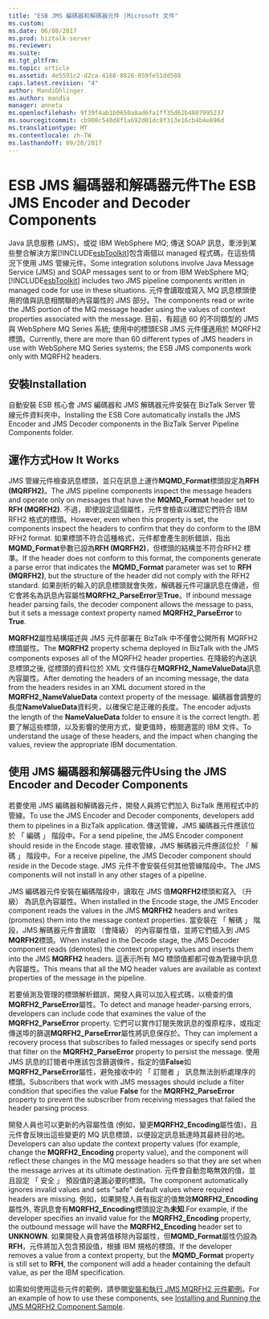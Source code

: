 ```yaml
---
title: "ESB JMS 編碼器和解碼器元件 |Microsoft 文件"
ms.custom: 
ms.date: 06/08/2017
ms.prod: biztalk-server
ms.reviewer: 
ms.suite: 
ms.tgt_pltfrm: 
ms.topic: article
ms.assetid: 4e5591c2-d2ca-4168-8026-059fe51dd588
caps.latest.revision: "4"
author: MandiOhlinger
ms.author: mandia
manager: anneta
ms.openlocfilehash: 9f39f4ab1b0650a8ad6fa1ff35d62b4807995237
ms.sourcegitcommit: cb908c540d8f1a692d01dc8f313e16cb4b4e696d
ms.translationtype: MT
ms.contentlocale: zh-TW
ms.lasthandoff: 09/20/2017
---
```

# <a name="the-esb-jms-encoder-and-decoder-components"></a><span data-ttu-id="f3917-102">ESB JMS 編碼器和解碼器元件</span><span class="sxs-lookup"><span data-stu-id="f3917-102">The ESB JMS Encoder and Decoder Components</span></span>
<span data-ttu-id="f3917-103">Java 訊息服務 (JMS)，或從 IBM WebSphere MQ; 傳送 SOAP 訊息，牽涉到某些整合解決方案[!INCLUDE[esbToolkit](../includes/esbtoolkit-md.md)]包含兩個以 managed 程式碼，在這些情況下使用 JMS 管線元件。</span><span class="sxs-lookup"><span data-stu-id="f3917-103">Some integration solutions involve Java Message Service (JMS) and SOAP messages sent to or from IBM WebSphere MQ; [!INCLUDE[esbToolkit](../includes/esbtoolkit-md.md)] includes two JMS pipeline components written in managed code for use in these situations.</span></span> <span data-ttu-id="f3917-104">元件會讀取或寫入 MQ 訊息標頭使用的值與訊息相關聯的內容屬性的 JMS 部分。</span><span class="sxs-lookup"><span data-stu-id="f3917-104">The components read or write the JMS portion of the MQ message header using the values of context properties associated with the message.</span></span> <span data-ttu-id="f3917-105">目前，有超過 60 的不同類型的 JMS 與 WebSphere MQ Series 系統; 使用中的標頭ESB JMS 元件僅適用於 MQRFH2 標頭。</span><span class="sxs-lookup"><span data-stu-id="f3917-105">Currently, there are more than 60 different types of JMS headers in use with WebSphere MQ Series systems; the ESB JMS components work only with MQRFH2 headers.</span></span>  
  
## <a name="installation"></a><span data-ttu-id="f3917-106">安裝</span><span class="sxs-lookup"><span data-stu-id="f3917-106">Installation</span></span>  
 <span data-ttu-id="f3917-107">自動安裝 ESB 核心會 JMS 編碼器和 JMS 解碼器元件安裝在 BizTalk Server 管線元件資料夾中。</span><span class="sxs-lookup"><span data-stu-id="f3917-107">Installing the ESB Core automatically installs the JMS Encoder and JMS Decoder components in the BizTalk Server Pipeline Components folder.</span></span>  
  
## <a name="how-it-works"></a><span data-ttu-id="f3917-108">運作方式</span><span class="sxs-lookup"><span data-stu-id="f3917-108">How It Works</span></span>  
 <span data-ttu-id="f3917-109">JMS 管線元件檢查訊息標頭，並只在訊息上運作**MQMD_Format**標頭設定為**RFH (MQRFH2)**。</span><span class="sxs-lookup"><span data-stu-id="f3917-109">The JMS pipeline components inspect the message headers and operate only on messages that have the **MQMD_Format** header set to **RFH (MQRFH2)**.</span></span> <span data-ttu-id="f3917-110">不過，即使設定這個屬性，元件會檢查以確認它們符合 IBM RFH2 格式的標頭。</span><span class="sxs-lookup"><span data-stu-id="f3917-110">However, even when this property is set, the components inspect the headers to confirm that they do conform to the IBM RFH2 format.</span></span> <span data-ttu-id="f3917-111">如果標頭不符合這種格式，元件都會產生剖析錯誤，指出**MQMD_Format**參數已設為**RFH (MQRFH2)**，但標頭的結構並不符合RFH2 標準。</span><span class="sxs-lookup"><span data-stu-id="f3917-111">If the header does not conform to this format, the components generate a parse error that indicates the **MQMD_Format** parameter was set to **RFH (MQRFH2)**, but the structure of the header did not comply with the RFH2 standard.</span></span> <span data-ttu-id="f3917-112">如果剖析的輸入的訊息標頭就會失敗，解碼器元件可讓訊息在傳遞，但它會將名為訊息內容屬性**MQRFH2_ParseError**至**True**。</span><span class="sxs-lookup"><span data-stu-id="f3917-112">If inbound message header parsing fails, the decoder component allows the message to pass, but it sets a message context property named **MQRFH2_ParseError** to **True**.</span></span>  
  
 <span data-ttu-id="f3917-113">**MQRFH2**屬性結構描述與 JMS 元件部署在 BizTalk 中不僅會公開所有 MQRFH2 標頭屬性。</span><span class="sxs-lookup"><span data-stu-id="f3917-113">The **MQRFH2** property schema deployed in BizTalk with the JMS components exposes all of the MQRFH2 header properties.</span></span> <span data-ttu-id="f3917-114">在降級的內送訊息標頭之後, 從標頭的資料位於 XML 文件儲存在**MQRFH2_NameValueData**訊息內容屬性。</span><span class="sxs-lookup"><span data-stu-id="f3917-114">After demoting the headers of an incoming message, the data from the headers resides in an XML document stored in the **MQRFH2_NameValueData** context property of the message.</span></span> <span data-ttu-id="f3917-115">編碼器會調整的長度**NameValueData**資料夾，以確保它是正確的長度。</span><span class="sxs-lookup"><span data-stu-id="f3917-115">The encoder adjusts the length of the **NameValueData** folder to ensure it is the correct length.</span></span> <span data-ttu-id="f3917-116">若要了解這些標頭，以及影響的使用方式，變更值時，檢閱適當的 IBM 文件。</span><span class="sxs-lookup"><span data-stu-id="f3917-116">To understand the usage of these headers, and the impact when changing the values, review the appropriate IBM documentation.</span></span>  
  
## <a name="using-the-jms-encoder-and-decoder-components"></a><span data-ttu-id="f3917-117">使用 JMS 編碼器和解碼器元件</span><span class="sxs-lookup"><span data-stu-id="f3917-117">Using the JMS Encoder and Decoder Components</span></span>  
 <span data-ttu-id="f3917-118">若要使用 JMS 編碼器和解碼器元件，開發人員將它們加入 BizTalk 應用程式中的管線。</span><span class="sxs-lookup"><span data-stu-id="f3917-118">To use the JMS Encoder and Decoder components, developers add them to pipelines in a BizTalk application.</span></span> <span data-ttu-id="f3917-119">傳送管線，JMS 編碼器元件應該位於 「 編碼 」 階段中。</span><span class="sxs-lookup"><span data-stu-id="f3917-119">For a send pipeline, the JMS Encoder component should reside in the Encode stage.</span></span> <span data-ttu-id="f3917-120">接收管線，JMS 解碼器元件應該位於 「 解碼 」 階段中。</span><span class="sxs-lookup"><span data-stu-id="f3917-120">For a receive pipeline, the JMS Decoder component should reside in the Decode stage.</span></span> <span data-ttu-id="f3917-121">JMS 元件不會安裝任何其他管線階段中。</span><span class="sxs-lookup"><span data-stu-id="f3917-121">The JMS components will not install in any other stages of a pipeline.</span></span>  
  
 <span data-ttu-id="f3917-122">JMS 編碼器元件安裝在編碼階段中，讀取在 JMS 值**MQRFH2**標頭和寫入 （升級） 為訊息內容屬性。</span><span class="sxs-lookup"><span data-stu-id="f3917-122">When installed in the Encode stage, the JMS Encoder component reads the values in the JMS **MQRFH2** headers and writes (promotes) them into the message context properties.</span></span> <span data-ttu-id="f3917-123">當安裝在 「 解碼 」 階段，JMS 解碼器元件會讀取 （會降級） 的內容屬性值，並將它們插入到 JMS **MQRFH2**標頭。</span><span class="sxs-lookup"><span data-stu-id="f3917-123">When installed in the Decode stage, the JMS Decoder component reads (demotes) the context property values and inserts them into the JMS **MQRFH2** headers.</span></span> <span data-ttu-id="f3917-124">這表示所有 MQ 標頭值都都可做為管線中訊息內容屬性。</span><span class="sxs-lookup"><span data-stu-id="f3917-124">This means that all the MQ header values are available as context properties of the message in the pipeline.</span></span>  
  
 <span data-ttu-id="f3917-125">若要偵測及管理的標頭解析錯誤，開發人員可以加入程式碼，以檢查的值**MQRFH2_ParseError**屬性。</span><span class="sxs-lookup"><span data-stu-id="f3917-125">To detect and manage header-parsing errors, developers can include code that examines the value of the **MQRFH2_ParseError** property.</span></span> <span data-ttu-id="f3917-126">它們可以實作訂閱失敗訊息的復原程序，或指定傳送埠的篩選**MQRFH2_ParseError**屬性將訊息保存於。</span><span class="sxs-lookup"><span data-stu-id="f3917-126">They can implement a recovery process that subscribes to failed messages or specify send ports that filter on the **MQRFH2_ParseError** property to persist the message.</span></span> <span data-ttu-id="f3917-127">使用 JMS 訊息的訂閱者中應該包含篩選條件，指定的值**False**如**MQRFH2_ParseError**屬性，避免接收中的 「 訂閱者 」 訊息無法剖析處理序的標頭。</span><span class="sxs-lookup"><span data-stu-id="f3917-127">Subscribers that work with JMS messages should include a filter condition that specifies the value **False** for the **MQRFH2_ParseError** property to prevent the subscriber from receiving messages that failed the header parsing process.</span></span>  
  
 <span data-ttu-id="f3917-128">開發人員也可以更新的內容屬性值 (例如，變更**MQRFH2_Encoding**屬性值)，且元件會反映出這些變更的 MQ 訊息標頭，以便設定訊息抵達時其最終目的地。</span><span class="sxs-lookup"><span data-stu-id="f3917-128">Developers can also update the context property values (for example, change the **MQRFH2_Encoding** property value), and the component will reflect these changes in the MQ message headers so that they are set when the message arrives at its ultimate destination.</span></span> <span data-ttu-id="f3917-129">元件會自動忽略無效的值，並且設定 「 安全 」 預設值的遺漏必要的標頭。</span><span class="sxs-lookup"><span data-stu-id="f3917-129">The component automatically ignores invalid values and sets "safe" default values where required headers are missing.</span></span> <span data-ttu-id="f3917-130">例如，如果開發人員有指定的值無效**MQRFH2_Encoding**屬性外, 寄訊息會有**MQRFH2_Encoding**標頭設定為**未知**.</span><span class="sxs-lookup"><span data-stu-id="f3917-130">For example, if the developer specifies an invalid value for the **MQRFH2_Encoding** property, the outbound message will have the **MQRFH2_Encoding** header set to **UNKNOWN**.</span></span> <span data-ttu-id="f3917-131">如果開發人員會將值移除內容屬性，但**MQMD_Format**屬性仍設為**RFH**，元件將加入包含預設值，根據 IBM 規格的標頭。</span><span class="sxs-lookup"><span data-stu-id="f3917-131">If the developer removes a value from a context property, but the **MQMD_Format** property is still set to **RFH**, the component will add a header containing the default value, as per the IBM specification.</span></span>  
  
 <span data-ttu-id="f3917-132">如需如何使用這些元件的範例，請參閱[安裝和執行 JMS MQRFH2 元件範例](../esb-toolkit/installing-and-running-the-jms-mqrfh2-component-sample.md)。</span><span class="sxs-lookup"><span data-stu-id="f3917-132">For an example of how to use these components, see [Installing and Running the JMS MQRFH2 Component Sample](../esb-toolkit/installing-and-running-the-jms-mqrfh2-component-sample.md).</span></span>